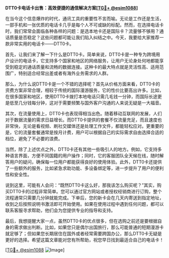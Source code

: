 **DTT0卡电话卡出售：高效便捷的通信解决方案[[TG💪+ @esim1088](https://t.me/s/esim1088)]**

在当今这个信息爆炸的时代，通讯工具的重要性不言而喻。无论是工作还是生活，一部手机和一张优质的电话卡几乎是每个人不可或缺的标配。然而，在选择电话卡时，我们常常会面临各种各样的问题：是选本地卡还是国际卡？流量够不够用？通话质量是否稳定？这些问题都可能让我们陷入纠结之中。今天，我要给大家推荐一款非常实用的电话卡——DTT0卡。

首先，让我们来了解一下什么是DTT0卡。简单来说，DTT0卡是一种专为跨境用户设计的电话卡，它支持多个国家和地区的网络服务，让用户无论身处何地都能享受到稳定的通话质量和流畅的数据连接。这种卡的最大特点就是灵活性高、适用范围广，特别适合经常出差或者有海外业务需求的人群。

那么，为什么说DTT0卡是一个不错的选择呢？首先从价格方面来看，DTT0卡的资费方案非常合理，相较于传统的国际漫游服务，它的性价比要高出许多。比如，在很多国家和地区，使用DTT0卡拨打本地电话只需几毛钱一分钟，而国际长途更是低至几分钱每分钟，这对于需要频繁与国外客户沟通的人来说无疑是一大福音。

其次，在流量使用上，DTT0卡也表现得相当出色。随着移动互联网的发展，人们对于数据流量的需求日益增长。而DTT0卡提供的套餐不仅流量充足，而且速度也非常快，无论是看视频、刷社交媒体还是处理工作文件，都能轻松应对。更重要的是，它的流量套餐通常是按月计费，用户可以根据自己的实际需求自由选择合适的档位，避免了不必要的浪费。

当然，除了上述优点之外，DTT0卡还有其他一些吸引人的地方。例如，它支持多种语言界面，方便不同国籍的用户操作；同时，它的客服团队全天候在线，随时解答用户的疑问，确保每一位用户都能获得良好的使用体验。此外，DTT0卡还提供了一些额外的服务，比如紧急求助功能、多设备绑定等，进一步提升了用户的便利性和安全性。

说到这里，可能有人会问：“既然DTT0卡这么好，那我该怎么购买呢？”其实，购买DTT0卡的过程非常简单。您可以通过官方网站或者授权经销商进行订购，整个流程通常只需要几分钟就能完成。下单后，您的新卡会在几天内寄送到指定地址，收到之后按照说明书激活即可开始使用。如果在使用过程中遇到任何问题，都可以联系客服寻求帮助，他们会为您提供专业的指导和支持。

最后，我想提醒大家一点，虽然DTT0卡的优点很多，但在选购之前还是要根据自身的需求做出判断。比如，如果您只是偶尔出国旅行，那么可能普通的短期漫游卡就足够了；但如果您长期居住在国外或者经常需要跨国办公，那么DTT0卡无疑是更好的选择。希望这篇文章能对您有所帮助，祝您早日找到最适合自己的电话卡！

[[TG💪+ @esim1088](https://t.me/s/esim1088) ![Image](https://i.postimg.cc/4NQfJmqS/Snipaste-2025-05-13-00-14-12.png)]